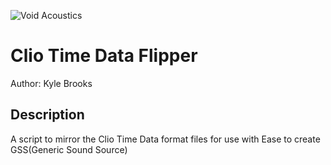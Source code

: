 ![Void Acoustics](path)

# Clio Time Data Flipper
Author: Kyle Brooks

## Description
A script to mirror the Clio Time Data format files for use with Ease to create GSS(Generic Sound Source)